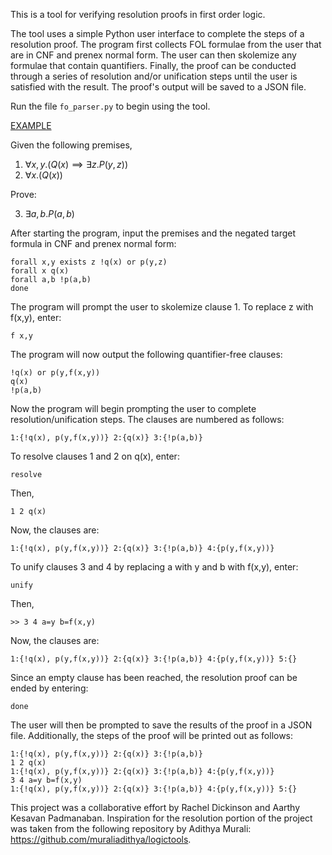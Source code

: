 This is a tool for verifying resolution proofs in first order logic.

The tool uses a simple Python user interface to complete the steps of a resolution proof. The program first collects FOL formulae from the 
user that are in CNF and prenex normal form. The user can then skolemize any formulae that contain quantifiers. Finally, the proof can be 
conducted through a series of resolution and/or unification steps until the user is satisfied with the result. The proof's output will be 
saved to a JSON file.

Run the file `fo_parser.py` to begin using the tool.

<ins>EXAMPLE</ins>

Given the following premises,
1. $\forall x,y. (Q(x) \implies \exists z. P(y,z))$
2. $\forall x. (Q(x))$

Prove:

3. $\exists a,b. P(a,b)$

   

After starting the program, input the premises and the negated target formula in CNF and prenex normal form:
```
forall x,y exists z !q(x) or p(y,z)
forall x q(x)
forall a,b !p(a,b)
done
```

The program will prompt the user to skolemize clause 1. To replace z with f(x,y), enter:
```
f x,y
```

The program will now output the following quantifier-free clauses:
```
!q(x) or p(y,f(x,y))
q(x)
!p(a,b)
```

Now the program will begin prompting the user to complete resolution/unification steps.
The clauses are numbered as follows:
```
1:{!q(x), p(y,f(x,y))} 2:{q(x)} 3:{!p(a,b)}
```

To resolve clauses 1 and 2 on q(x), enter:
```
resolve
```
Then,
```
1 2 q(x)
```

Now, the clauses are:
```
1:{!q(x), p(y,f(x,y))} 2:{q(x)} 3:{!p(a,b)} 4:{p(y,f(x,y))}
```

To unify clauses 3 and 4 by replacing a with y and b with f(x,y), enter:
```
unify
```
Then,
```
>> 3 4 a=y b=f(x,y)
```
Now, the clauses are:
```
1:{!q(x), p(y,f(x,y))} 2:{q(x)} 3:{!p(a,b)} 4:{p(y,f(x,y))} 5:{}
```

Since an empty clause has been reached, the resolution proof can be ended by entering:
```
done
```

The user will then be prompted to save the results of the proof in a JSON file. 
Additionally, the steps of the proof will be printed out as follows:
```
1:{!q(x), p(y,f(x,y))} 2:{q(x)} 3:{!p(a,b)}
1 2 q(x)
1:{!q(x), p(y,f(x,y))} 2:{q(x)} 3:{!p(a,b)} 4:{p(y,f(x,y))}
3 4 a=y b=f(x,y)
1:{!q(x), p(y,f(x,y))} 2:{q(x)} 3:{!p(a,b)} 4:{p(y,f(x,y))} 5:{}
```


This project was a collaborative effort by Rachel Dickinson and Aarthy Kesavan Padmanaban. Inspiration for the resolution portion of the
project was taken from the following repository by Adithya Murali: https://github.com/muraliadithya/logictools.
